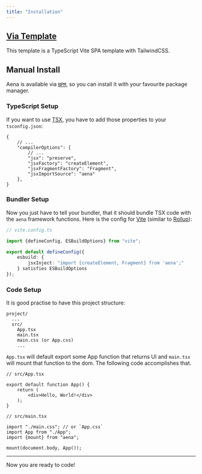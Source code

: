 ```yaml
---
title: "Installation"
---
```


## [Via Template](https://github.com/trombecher/aena-template)

This template is a TypeScript Vite SPA template with TailwindCSS.

## Manual Install

Aena is available via [`NPM`](https://www.npmjs.com/package/aena), so you can install it with your favourite package manager.

### TypeScript Setup

If you want to use [TSX](https://www.typescriptlang.org/docs/handbook/jsx.html), you have to add those properties to your `tsconfig.json`:

```json5
{
    // ...
    "compilerOptions": {
        // ...
        "jsx": "preserve",
        "jsxFactory": "createElement",
        "jsxFragmentFactory": "Fragment",
        "jsxImportSource": "aena"
    },
}
```

### Bundler Setup

Now you just have to tell your bundler, that it should bundle TSX code with the `aena` framework functions. Here is the config for [Vite](https://vitejs.dev/) (similar to [Rollup](https://rollupjs.org/)):

```ts
// vite.config.ts

import {defineConfig, ESBuildOptions} from "vite";

export default defineConfig({
    esbuild: {
        jsxInject: "import {createElement, Fragment} from 'aena';"
    } satisfies ESBuildOptions
});
```

### Code Setup

It is good practise to have this project structure:

```
project/
  ...
  src/
    App.tsx
    main.tsx
    main.css (or App.css)
    ...
```

`App.tsx` will default export some App function that returns UI and `main.tsx` will mount that function to the dom. The following code accomplishes that.

```tsx
// src/App.tsx

export default function App() {
    return (
        <div>Hello, World!</div>
    );
}
```

```tsx
// src/main.tsx

import "./main.css"; // or `App.css`
import App from "./App";
import {mount} from "aena";

mount(document.body, App());
```

---

Now you are ready to code!